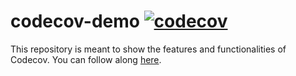 # codecov-demo [![codecov](https://codecov.io/gh/EricaSantos2109/codecov-demo/branch/main/graph/badge.svg?token=84YRPDJFVO)](https://codecov.io/gh/EricaSantos2109/codecov-demo)
This repository is meant to show the features and functionalities of Codecov. You can follow along [here](https://docs.codecov.com/docs/codecov-tutorial).


